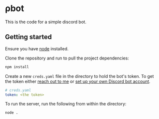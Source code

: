# ρbot

This is the code for a simple discord bot.

## Getting started

Ensure you have [node](https://nodejs.org/en/download/) installed.

Clone the repository and run to pull the project dependencies:

```bash
npm install
```

Create a new `creds.yaml` file in the directory to hold the bot's token. To get the token either [reach out to me](https://github.com/xpcoffee) or [set up your own Discord bot account](https://discordapp.com/developers/applications).

```yaml
# creds.yaml
token: <the token>
```

To run the server, run the following from within the directory:

```bash
node .
```